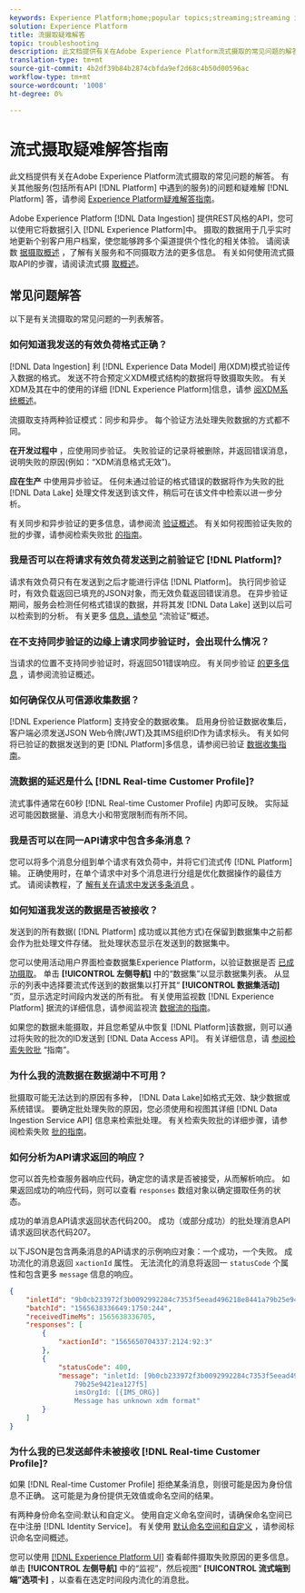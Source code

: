 ```yaml
---
keywords: Experience Platform;home;popular topics;streaming;streaming ingestion;troubleshooting;streaming ingestion troubleshooting;streaming ingestion faq;faq;
solution: Experience Platform
title: 流摄取疑难解答
topic: troubleshooting
description: 此文档提供有关在Adobe Experience Platform流式摄取的常见问题的解答。
translation-type: tm+mt
source-git-commit: 4b2df39b84b2874cbfda9ef2d68c4b50d00596ac
workflow-type: tm+mt
source-wordcount: '1008'
ht-degree: 0%

---
```



# 流式摄取疑难解答指南

此文档提供有关在Adobe Experience Platform流式摄取的常见问题的解答。 有关其他服务(包括所有API [!DNL Platform] 中遇到的服务)的问题和疑难解 [!DNL Platform] 答，请参阅 [Experience Platform疑难解答指南](../../landing/troubleshooting.md)。

Adobe Experience Platform [!DNL Data Ingestion] 提供REST风格的API，您可以使用它将数据引入 [!DNL Experience Platform]中。 摄取的数据用于几乎实时地更新个别客户用户档案，使您能够跨多个渠道提供个性化的相关体验。 请阅读数 [据摄取概述](../home.md) ，了解有关服务和不同摄取方法的更多信息。 有关如何使用流式摄取API的步骤，请阅读流式摄 [取概述](../streaming-ingestion/overview.md)。

## 常见问题解答

以下是有关流摄取的常见问题的一列表解答。

### 如何知道我发送的有效负荷格式正确？

[!DNL Data Ingestion] 利 [!DNL Experience Data Model] 用(XDM)模式验证传入数据的格式。 发送不符合预定义XDM模式结构的数据将导致摄取失败。 有关XDM及其在中的使用的详细 [!DNL Experience Platform]信息，请参 [阅XDM系统概述](../../xdm/home.md)。

流摄取支持两种验证模式：同步和异步。 每个验证方法处理失败数据的方式都不同。

**在开发过程中** ，应使用同步验证。 失败验证的记录将被删除，并返回错误消息，说明失败的原因(例如：“XDM消息格式无效”)。

**应在生产** 中使用异步验证。 任何未通过验证的格式错误的数据将作为失败的批 [!DNL Data Lake] 处理文件发送到该文件，稍后可在该文件中检索以进一步分析。

有关同步和异步验证的更多信息，请参阅流 [验证概述](../quality/streaming-validation.md)。 有关如何视图验证失败的批的步骤，请参阅检索失败批 [的指南](../quality/retrieve-failed-batches.md)。

### 我是否可以在将请求有效负荷发送到之前验证它 [!DNL Platform]?

请求有效负荷只有在发送到之后才能进行评估 [!DNL Platform]。 执行同步验证时，有效负载返回已填充的JSON对象，而无效负载返回错误消息。 在异步验证期间，服务会检测任何格式错误的数据，并将其发 [!DNL Data Lake] 送到以后可以检索到的分析。 有关更多 [信息，请参见](../quality/streaming-validation.md) “流验证”概述。

### 在不支持同步验证的边缘上请求同步验证时，会出现什么情况？

当请求的位置不支持同步验证时，将返回501错误响应。 有关同步验证 [的更多信息](../quality/streaming-validation.md) ，请参阅流验证概述。

### 如何确保仅从可信源收集数据？

[!DNL Experience Platform] 支持安全的数据收集。 启用身份验证数据收集后，客户端必须发送JSON Web令牌(JWT)及其IMS组织ID作为请求标头。 有关如何将已验证的数据发送到的更 [!DNL Platform]多信息，请参阅已验证 [数据收集指南](../tutorials/create-authenticated-streaming-connection.md)。

### 流数据的延迟是什么 [!DNL Real-time Customer Profile]?

流式事件通常在60秒 [!DNL Real-time Customer Profile] 内即可反映。 实际延迟可能因数据量、消息大小和带宽限制而有所不同。

### 我是否可以在同一API请求中包含多条消息？

您可以将多个消息分组到单个请求有效负荷中，并将它们流式传 [!DNL Platform]输。 正确使用时，在单个请求中对多个消息进行分组是优化数据操作的最佳方式。 请阅读教程，了 [解有关在请求中发送多条消息](../tutorials/streaming-multiple-messages.md) 。

### 如何知道我发送的数据是否被接收？

发送到的所有数据( [!DNL Platform] 成功或以其他方式)在保留到数据集中之前都会作为批处理文件存储。 批处理状态显示在发送到的数据集中。

您可以使用活动用户界面检查数据集Experience Platform，以验证数据是否 [已成功摄取](https://platform.adobe.com)。 单击 **[!UICONTROL 左侧导航]** 中的“数据集”以显示数据集列表。 从显示的列表中选择要流式传送到的数据集以打开其“ **[!UICONTROL 数据集活动]** ”页，显示选定时间段内发送的所有批。 有关使用监视数 [!DNL Experience Platform] 据流的详细信息，请参阅监视流 [数据流的指南](../quality/monitor-data-flows.md)。

如果您的数据未能摄取，并且您希望从中恢复 [!DNL Platform]该数据，则可以通过将失败的批次的ID发送到 [!DNL Data Access API]。 有关详细信息，请 [参阅检索失败批](../quality/retrieve-failed-batches.md) “指南”。

### 为什么我的流数据在数据湖中不可用？

批摄取可能无法达到的原因有多种， [!DNL Data Lake]如格式无效、缺少数据或系统错误。 要确定批处理失败的原因，您必须使用和视图其详细 [!DNL Data Ingestion Service API] 信息来检索批处理。 有关检索失败批的详细步骤，请参阅检索失败 [批的指南](../quality/retrieve-failed-batches.md)。

### 如何分析为API请求返回的响应？

您可以首先检查服务器响应代码，确定您的请求是否被接受，从而解析响应。 如果返回成功的响应代码，则可以查看 `responses` 数组对象以确定摄取任务的状态。

成功的单消息API请求返回状态代码200。 成功（或部分成功）的批处理消息API请求返回状态代码207。

以下JSON是包含两条消息的API请求的示例响应对象：一个成功，一个失败。 成功流化的消息返回 `xactionId` 属性。 无法流化的消息将返回一 `statusCode` 个属性和包含更多 `message` 信息的响应。

```JSON
{
    "inletId": "9b0cb233972f3b0092992284c7353f5eead496218e8441a79b25e9421ea127f5",
    "batchId": "1565638336649:1750:244",
    "receivedTimeMs": 1565638336705,
    "responses": [
        {
            "xactionId": "1565650704337:2124:92:3"
        },
        {
            "statusCode": 400,
            "message": "inletId: [9b0cb233972f3b0092992284c7353f5eead496218e8441a
                79b25e9421ea127f5] 
                imsOrgId: [{IMS_ORG}] 
                Message has unknown xdm format"
        }
    ]
}
```

### 为什么我的已发送邮件未被接收 [!DNL Real-time Customer Profile]?

如果 [!DNL Real-time Customer Profile] 拒绝某条消息，则很可能是因为身份信息不正确。 这可能是为身份提供无效值或命名空间的结果。

有两种身份命名空间:默认和自定义。 使用自定义命名空间时，请确保命名空间已在中注册 [!DNL Identity Service]。 有关使用 [默认命名空间和自定义](../../identity-service/namespaces.md) ，请参阅标识命名空间概述。

您可以使用 [[!DNL Experience Platform UI]](https://platform.adobe.com) 查看邮件摄取失败原因的更多信息。 单击 **[!UICONTROL 左侧导航]** 中的“监视”，然后视图“ **[!UICONTROL 流式端到端”选项卡]** ，以查看在选定时间段内流化的消息批。
